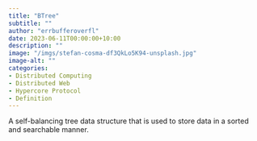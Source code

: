 ```yaml
---
title: "BTree"
subtitle: ""
author: "errbufferoverfl"
date: 2023-06-11T00:00:00+10:00
description: ""
image: "/imgs/stefan-cosma-df3QkLo5K94-unsplash.jpg"
image-alt: ""
categories:
- Distributed Computing
- Distributed Web
- Hypercore Protocol
- Definition
---
```


A self-balancing tree data structure that is used to store data in a sorted and searchable manner.
